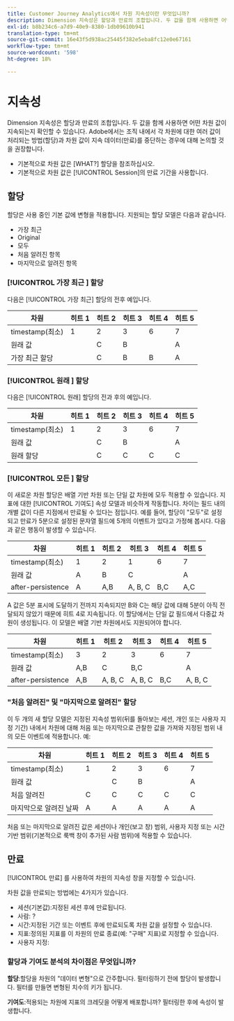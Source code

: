 ```yaml
---
title: Customer Journey Analytics에서 차원 지속성이란 무엇입니까?
description: Dimension 지속성은 할당과 만료의 조합입니다. 두 값을 함께 사용하면 어떤 차원 값이 지속되는지 확인할 수 있습니다.
exl-id: b8b234c6-a7d9-40e9-8380-1db09610b941
translation-type: tm+mt
source-git-commit: 16e43f5d938ac25445f382e5eba8fc12e0e67161
workflow-type: tm+mt
source-wordcount: '598'
ht-degree: 18%

---
```


# 지속성

Dimension 지속성은 할당과 만료의 조합입니다. 두 값을 함께 사용하면 어떤 차원 값이 지속되는지 확인할 수 있습니다. Adobe에서는 조직 내에서 각 차원에 대한 여러 값이 처리되는 방법(할당)과 차원 값이 지속 데이터(만료)를 중단하는 경우에 대해 논의할 것을 권장합니다.

* 기본적으로 차원 값은 [WHAT?] 할당을 참조하십시오.
* 기본적으로 차원 값은 [!UICONTROL Session]의 만료 기간을 사용합니다.

## 할당

할당은 사용 중인 기본 값에 변형을 적용합니다. 지원되는 할당 모델은 다음과 같습니다.

* 가장 최근
* Original
* 모두
* 처음 알려진 항목
* 마지막으로 알려진 항목

### [!UICONTROL 가장 최근 ] 할당

다음은 [!UICONTROL 가장 최근] 할당의 전후 예입니다.

| 차원 | 히트 1 | 히트 2 | 히트 3 | 히트 4 | 히트 5 |
| --- | --- | --- | --- | --- | --- |
| timestamp(최소) | 1 | 2 | 3 | 6 | 7 |
| 원래 값 |  | C | B |  | A |
| 가장 최근 할당 |  | C | B | B | A |

### [!UICONTROL 원래 ] 할당

다음은 [!UICONTROL 원래] 할당의 전과 후의 예입니다.

| 차원 | 히트 1 | 히트 2 | 히트 3 | 히트 4 | 히트 5 |
| --- | --- | --- | --- | --- | --- |
| timestamp(최소) | 1 | 2 | 3 | 6 | 7 |
| 원래 값 |  | C | B |  | A |
| 원래 할당 |  | C | C | C | C |

### [!UICONTROL 모든 ] 할당

이 새로운 차원 할당은 배열 기반 차원 또는 단일 값 차원에 모두 적용할 수 있습니다. 지표에 대한 [!UICONTROL 기여도] 속성 모델과 비슷하게 작동합니다. 차이는 필드 내의 개별 값이 다른 지점에서 만료될 수 있다는 점입니다. 예를 들어, 할당이 &quot;모두&quot;로 설정되고 만료가 5분으로 설정된 문자열 필드에 5개의 이벤트가 있다고 가정해 봅시다. 다음과 같은 행동이 발생할 수 있습니다.

| 차원 | 히트 1 | 히트 2 | 히트 3 | 히트 4 | 히트 5 |
| --- | --- | --- | --- | --- | --- |
| timestamp(최소) | 1 | 2 | 1 | 6 | 7 |
| 원래 값 | A | B | C |  | A |
| after-persistence | A | A,B | A, B, C | B,C | A,C |

A 값은 5분 표시에 도달하기 전까지 지속되지만 B와 C는 해당 값에 대해 5분이 아직 전달되지 않았기 때문에 히트 4로 지속됩니다. 이 할당에서는 단일 값 필드에서 다중값 차원이 생성됩니다. 이 모델은 배열 기반 차원에서도 지원되어야 합니다.

| 차원 | 히트 1 | 히트 2 | 히트 3 | 히트 4 | 히트 5 |
| --- | --- | --- | --- | --- | --- |
| timestamp(최소) | 3 | 2 | 3 | 6 | 7 |
| 원래 값 | A,B | C | B,C |  | A |
| after-persistence | A,B | A, B, C | A, B, C | B,C | A, B, C |

### &quot;처음 알려진&quot; 및 &quot;마지막으로 알려진&quot; 할당

이 두 개의 새 할당 모델은 지정된 지속성 범위(뒤를 돌아보는 세션, 개인 또는 사용자 지정 기간) 내에서 차원에 대해 처음 또는 마지막으로 관찰한 값을 가져와 지정된 범위 내의 모든 이벤트에 적용합니다. 예:

| 차원 | 히트 1 | 히트 2 | 히트 3 | 히트 4 | 히트 5 |
| --- | --- | --- | --- | --- | --- |
| timestamp(최소) | 1 | 2 | 3 | 6 | 7 |
| 원래 값 |  | C | B |  | A |
| 처음 알려진 | C | C | C | C | C |
| 마지막으로 알려진 날짜 | A | A | A | A | A |

처음 또는 마지막으로 알려진 값은 세션이나 개인(보고 창) 범위, 사용자 지정 또는 시간 기반 범위(기본적으로 룩백 창이 추가된 사람 범위)에 적용할 수 있습니다.

## 만료

[!UICONTROL 만료] 를 사용하여 차원의 지속성 창을 지정할 수 있습니다.

차원 값을 만료되는 방법에는 4가지가 있습니다.

* 세션(기본값):지정된 세션 후에 만료됩니다.
* 사람: ?
* 시간:지정된 기간 또는 이벤트 후에 만료되도록 차원 값을 설정할 수 있습니다.
* 지표:정의된 지표를 이 차원의 만료 종료(예: &quot;구매&quot; 지표)로 지정할 수 있습니다.
* 사용자 지정:

### 할당과 기여도 분석의 차이점은 무엇입니까?

**할당**:할당을 차원의 &quot;데이터 변형&quot;으로 간주합니다. 필터링하기 전에 할당이 발생합니다. 필터를 만들면 변형된 치수의 키가 됩니다.

**기여도**:적용되는 차원에 지표의 크레딧을 어떻게 배포합니까? 필터링한 후에 속성이 발생합니다.
